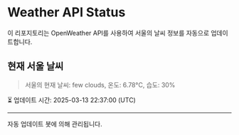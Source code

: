 
# Weather API Status

이 리포지토리는 OpenWeather API를 사용하여 서울의 날씨 정보를 자동으로 업데이트합니다.

## 현재 서울 날씨
> 서울의 현재 날씨: few clouds, 온도: 6.78°C, 습도: 30%

⏳ 업데이트 시간: 2025-03-13 22:37:00 (UTC)

---
자동 업데이트 봇에 의해 관리됩니다.
